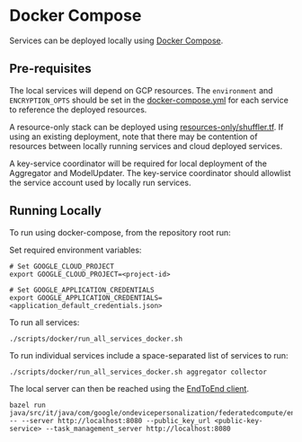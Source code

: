 # Docker Compose

Services can be deployed locally using [Docker Compose](https://docs.docker.com/compose/).

## Pre-requisites

The local services will depend on GCP resources. The `environment` and `ENCRYPTION_OPTS` should be set in the [docker-compose.yml](docker-compose.yml) for each service to reference the deployed resources.

A resource-only stack can be deployed using [resources-only/shuffler.tf](../../shuffler/terraform/gcp/environments/resources-only/shuffler.tf). If using an existing deployment, note that there may be contention of resources between locally running services and cloud deployed services.

A key-service coordinator will be required for local deployment of the Aggregator and ModelUpdater. The key-service coordinator should allowlist the service account used by locally run services.

## Running Locally

To run using docker-compose, from the repository root run:

Set required environment variables:
```
# Set GOOGLE_CLOUD_PROJECT
export GOOGLE_CLOUD_PROJECT=<project-id>

# Set GOOGLE_APPLICATION_CREDENTIALS
export GOOGLE_APPLICATION_CREDENTIALS=<application_default_credentials.json>
```

To run all services:
```
./scripts/docker/run_all_services_docker.sh
```

To run individual services include a space-separated list of services to run:
```
./scripts/docker/run_all_services_docker.sh aggregator collector
```

The local server can then be reached using the [EndToEnd client](../../java/src/it/java/com/google/ondevicepersonalization/federatedcompute/endtoendtests/README.md).

```
bazel run java/src/it/java/com/google/ondevicepersonalization/federatedcompute/endtoendtests:end_to_end_test -- --server http://localhost:8080 --public_key_url <public-key-service> --task_management_server http://localhost:8080
```